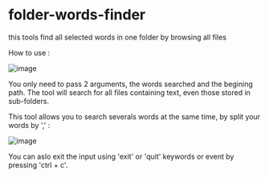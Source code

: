 # folder-words-finder
this tools find all selected words in one folder by browsing all files 

How to use :

![image](https://github.com/AI-Romain/folder-words-finder/assets/127017159/a7520026-efe5-4b57-a1e4-d7a621d0cdfa) 

You only need to pass 2 arguments, the words searched and the begining path. 
The tool will search for all files containing text, even those stored in sub-folders.

This tool allows you to search severals words at the same time, by split your words by ',' :

![image](https://github.com/AI-Romain/folder-words-finder/assets/127017159/9c43a1d0-3a2c-487a-8091-516bf8486540)

You can aslo exit the input using 'exit' or 'quit' keywords or event by pressing 'ctrl + c'.


